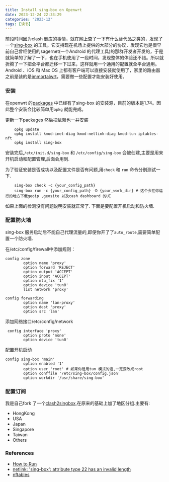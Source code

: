 ```yaml
---
title: Install sing-box on Openwrt
date: 2023-12-24 22:33:29
categories: "2023-12"
tags: [读书]
---
```


前段时间因为clash 删库的事情，就在网上查了一下有什么替代品之类的，发现了一个[sing-box](https://sing-box.sagernet.org/) 的工具。它支持现在机场上提供的大部分的协议，发现它也是很早前自己曾经使用的sagernet(一个Android 的代理工具)的那群开发者开发的，于是就简单的了解了一下，也在手机使用了一段时间，发现整体的体验还不错。所以就折腾了一下把全平台都迁移一下过来，这样就用一个通用的配置就全平台通用。Android 、iOS 和 Mac OS 上都有客户端可以直接安装就使用了，家里的路由器之前是装的是[immortalwrt](https://github.com/immortalwrt)，需要做一些配置才能安装好使用。


### 安装

在openwrt 的[packages](https://github.com/openwrt/packages/tree/master/net/sing-box) 中已经有了sing-box 的安装源，目前的版本是1.74。因此整个安装会比较简单用`opkg` 就能完成。

更新一下packages 然后把依赖也一并安装

```
    opkg update
    opkg install kmod-inet-diag kmod-netlink-diag kmod-tun iptables-nft
    opkg install sing-box
```

安装完后,`/etc/init.d/sing-box` 和 `/etc/config/sing-box` 会被创建,主要是用来开机启动和配置管理,后面会用到.

为了验证安装是否成功以及配置文件是否有问题,用`check` 和 `run` 命令分别测试一下.

```
    sing-box check -c {your_config_path}
    sing-box run -c {your_config_path} -D {your_work_dir} # 这个会在你运行的地方下载geoip ,geosite 以及cash dashboard 的UI 
```

如果上面的检测没有问题说明安装就正常了. 下面是要配置开机启动和防火墙.

### 配置防火墙

sing-box 服务启动后不能自己代理流量的,即便你开了了`auto_route`,需要简单配置一个防火墙.

在/etc/config/firewall中添加规则：

```
config zone
        option name 'proxy'
        option forward 'REJECT'
        option output 'ACCEPT'
        option input 'ACCEPT'
        option mtu_fix '1'
        option device 'tun0'
        list network 'proxy'

config forwarding
        option name 'lan-proxy'
        option dest 'proxy'
        option src 'lan'
```

添加网络接口/etc/config/network

```
 config interface 'proxy'
        option proto 'none'
        option device 'tun0'
```

配置开机启动

```
config sing-box 'main'
        option enabled '1'
        option user 'root' # 如果你是用tun 模式的话,一定要改成root
        option conffile '/etc/sing-box/config.json'
        option workdir '/usr/share/sing-box'
```

### 配置订阅

我是自己fork 了一个[clash2singbox](https://github.com/NikoTung/clash2singbox),在原来的基础上加了地区分组.主要有:

* HongKong
* USA
* Japan
* Singapore
* Taiwan
* Others

### References

* [How to Run](https://github.com/rezconf/Sing-box/wiki/How-to-Run)
* [netlink: 'sing-box': attribute type 22 has an invalid length](https://github.com/SagerNet/sing-box/issues/100)
* [nftables](https://en.wikipedia.org/wiki/Nftables)
